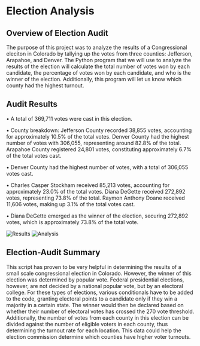 # Election Analysis

## Overview of Election Audit

The purpose of this project was to analyze the results of a Congressional eleciton in Colorado by tallying up the votes from three counties: Jefferson, Arapahoe, and Denver. The Python program that we will use to analyze the results of the election will calculate the total number of votes won by each candidate, the percentage of votes won by each candidate, and who is the winner of the election. Additionally, this program will let us know which county had the highest turnout. 

## Audit Results

• A total of 369,711 votes were cast in this election.

• County breakdown: Jefferson County recorded 38,855 votes, accounting for approximately 10.5% of the total votes. Denver County had the highest number of votes with 306,055, representing around 82.8% of the total. Arapahoe County registered 24,801 votes, constituting approximately 6.7% of the total votes cast.

• Denver County had the highest number of votes, with a total of 306,055 votes cast.

• Charles Casper Stockham received 85,213 votes, accounting for approximately 23.0% of the total votes. Diana DeGette received 272,892 votes, representing 73.8% of the total. Raymon Anthony Doane received 11,606 votes, making up 3.1% of the total votes cast.

• Diana DeGette emerged as the winner of the election, securing 272,892 votes, which is approximately 73.8% of the total vote.

![Results](/Resources/election_results.png)
![Analysis](/Resources/elction_analysis.png)

## Election-Audit Summary

This script has proven to be very helpful in determining the results of a small scale congressional election in Colorado. However, the winner of this election was determined by popular vote. Federal presidential elections, however, are not decided by a national popular vote, but by an electoral college. For these types of elections, various conditionals have to be added to the code, granting electoral points to a candidate only if they win a majority in a certain state. The winner would then be declared based on whether their number of electoral votes has crossed the 270 vote threshold. Additionally, the number of votes from each county in this election can be divided against the number of eligible voters in each county, thus determining the turnout rate for each location. This data could help the election commission determine which counties have higher voter turnouts.
